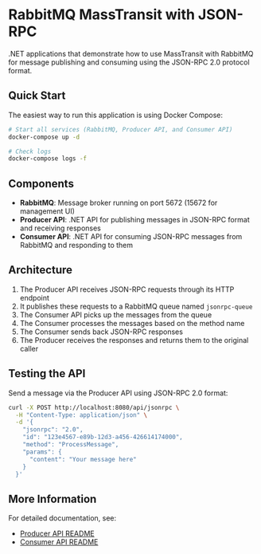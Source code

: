 # RabbitMQ MassTransit with JSON-RPC

.NET applications that demonstrate how to use MassTransit with RabbitMQ for message publishing and consuming using the JSON-RPC 2.0 protocol format.

## Quick Start

The easiest way to run this application is using Docker Compose:

```bash
# Start all services (RabbitMQ, Producer API, and Consumer API)
docker-compose up -d

# Check logs
docker-compose logs -f
```

## Components

- **RabbitMQ**: Message broker running on port 5672 (15672 for management UI)
- **Producer API**: .NET API for publishing messages in JSON-RPC format and receiving responses
- **Consumer API**: .NET API for consuming JSON-RPC messages from RabbitMQ and responding to them

## Architecture

1. The Producer API receives JSON-RPC requests through its HTTP endpoint
2. It publishes these requests to a RabbitMQ queue named `jsonrpc-queue`
3. The Consumer API picks up the messages from the queue
4. The Consumer processes the messages based on the method name
5. The Consumer sends back JSON-RPC responses
6. The Producer receives the responses and returns them to the original caller

## Testing the API

Send a message via the Producer API using JSON-RPC 2.0 format:

```bash
curl -X POST http://localhost:8080/api/jsonrpc \
  -H "Content-Type: application/json" \
  -d '{
    "jsonrpc": "2.0",
    "id": "123e4567-e89b-12d3-a456-426614174000",
    "method": "ProcessMessage",
    "params": {
      "content": "Your message here"
    }
  }'
```

## More Information

For detailed documentation, see:
- [Producer API README](./Rmq.Producer.Api/README.md)
- [Consumer API README](./Rmq.Consumer.Api/README.md)